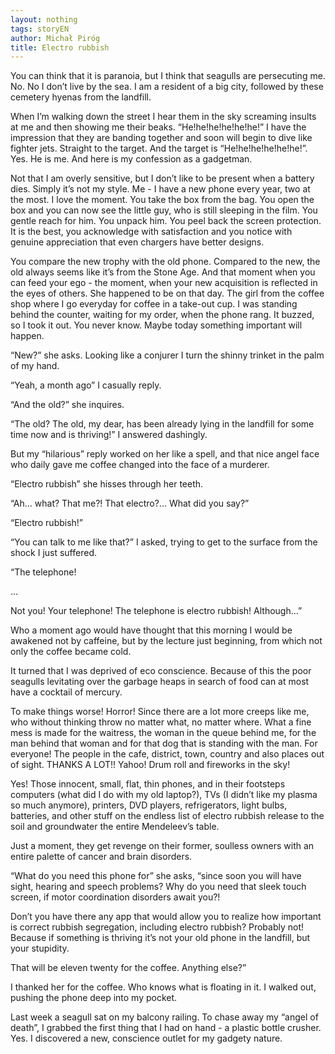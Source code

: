 ```yaml
---
layout: nothing
tags: storyEN
author: Michał Piróg
title: Electro rubbish
---
```

You can think that it is paranoia, but I think that seagulls are persecuting me. No. No I don’t live by the sea. I am a resident of a big city, followed by these cemetery hyenas from the landfill.

When I’m walking down the street I hear them in the sky screaming insults at me and then showing me their beaks. “He!he!he!he!he!he!” I have the impression that they are banding together and soon will begin to dive like fighter jets. Straight to the target. And the target is “He!he!he!he!he!he!”. Yes. He is me. And here is my confession as a gadgetman.

Not that I am overly sensitive, but I don’t like to be present when a battery dies. Simply it’s not my style. Me - I have a new phone every year, two at the most. I love the moment. You take the box from the bag. You open the box and you can now see the little guy, who is still sleeping in the film. You gentle reach for him. You unpack him. You peel back the screen protection. It is the best, you acknowledge with satisfaction and you notice with genuine appreciation that even chargers have better designs.

You compare the new trophy with the old phone. Compared to the new, the old always seems like it’s from the Stone Age. And that moment when you can feed your ego - the moment, when your new acquisition is reflected in the eyes of others.
She happened to be on that day. The girl from the coffee shop where I go everyday for coffee in a take-out cup. I was standing behind the counter, waiting for my order, when the phone rang. It buzzed, so I took it out. You never know. Maybe today something important will happen.

“New?” she asks. Looking like a conjurer I turn the shinny trinket in the palm of my hand.

“Yeah, a month ago” I casually reply.

“And the old?” she inquires.

“The old? The old, my dear, has been already lying in the landfill for some time now and is thriving!” I answered dashingly.

But my “hilarious” reply worked on her like a spell, and that nice angel face who daily gave me coffee changed into the face of a murderer.

“Electro rubbish” she hisses through her teeth.

“Ah... what? That me?! That electro?... What did you say?”

“Electro rubbish!”

“You can talk to me like that?” I asked, trying to get to the surface from the shock I just suffered.

“The telephone!

…

Not you! Your telephone! The telephone is electro rubbish! Although...”

Who a moment ago would have thought that this morning I would be awakened not by caffeine, but by the lecture just beginning, from which not only the coffee became cold.

It turned that I was deprived of eco conscience. Because of this the poor seagulls levitating over the garbage heaps in search of food can at most have a cocktail of mercury.

To make things worse! Horror! Since there are a lot more creeps like me, who without thinking throw no matter what, no matter where. What a fine mess is made for the waitress, the woman in the queue behind me, for the man behind that woman and for that dog that is standing with the man. For everyone! The people in the cafe, district, town, country and also places out of sight. THANKS A LOT!! Yahoo! Drum roll and fireworks in the sky!

Yes! Those innocent, small, flat, thin phones, and in their footsteps computers (what did I do with my old laptop?), TVs (I didn’t like my plasma so much anymore), printers, DVD players, refrigerators, light bulbs, batteries, and other stuff on the endless list of electro rubbish release to the soil and groundwater the entire Mendeleev’s table.

Just a moment, they get revenge on their former, soulless owners with an entire palette of cancer and brain disorders.

“What do you need this phone for” she asks, “since soon you will have sight, hearing and speech problems? Why do you need that sleek touch screen, if motor coordination disorders await you?!

Don’t you have there any app that would allow you to realize how important is correct rubbish segregation, including electro rubbish? Probably not! Because if something is thriving it’s not your old phone in the landfill, but your stupidity. 

That will be eleven twenty for the coffee. Anything else?”

I thanked her for the coffee. Who knows what is floating in it. I walked out, pushing the phone deep into my pocket.

Last week a seagull sat on my balcony railing. To chase away my “angel of death”, I grabbed the first thing that I had on hand - a plastic bottle crusher. Yes. I discovered a new, conscience outlet for my gadgety nature.